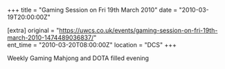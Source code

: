 +++
title = "Gaming Session on Fri 19th March 2010"
date = "2010-03-19T20:00:00Z"

[extra]
original = "https://uwcs.co.uk/events/gaming-session-on-fri-19th-march-2010-1474489036837/"    
ent_time = "2010-03-20T08:00:00Z"
location = "DCS"
+++

Weekly Gaming Mahjong and DOTA filled evening

